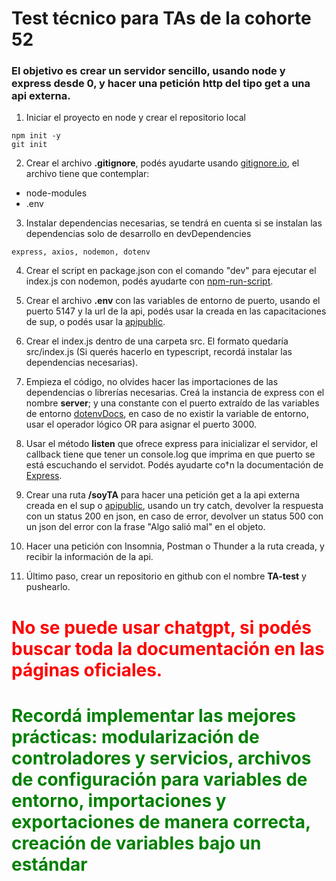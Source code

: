 <!-- @format -->

# Test técnico para TAs de la cohorte 52

### El objetivo es crear un servidor sencillo, usando node y express desde 0, y hacer una petición http del tipo get a una api externa.

1. Iniciar el proyecto en node y crear el repositorio local

```
npm init -y
git init
```

2. Crear el archivo **.gitignore**, podés ayudarte usando [gitignore.io](https://www.toptal.com/developers/gitignore), el archivo tiene que contemplar:

- node-modules
- .env

3. Instalar dependencias necesarias, se tendrá en cuenta si se instalan las dependencias solo de desarrollo en devDependencies

```
express, axios, nodemon, dotenv
```

4. Crear el script en package.json con el comando "dev" para ejecutar el index.js con nodemon, podés ayudarte con [npm-run-script](https://docs.npmjs.com/cli/v10/commands/npm-run-script).

5. Crear el archivo **.env** con las variables de entorno de puerto, usando el puerto 5147 y la url de la api, podés usar la creada en las capacitaciones de sup, o podés usar la [apipublic](https://ajoaquinlizarraga.github.io/apipublic/mydata/people/people.json).

6. Crear el index.js dentro de una carpeta src. El formato quedaría src/index.js (Si querés hacerlo en typescript, recordá instalar las dependencias necesarias).

7. Empieza el código, no olvides hacer las importaciones de las dependencias o librerías necesarias. Creá la instancia de express con el nombre **server**; y una constante con el puerto extraído de las variables de entorno [dotenvDocs](https://www.npmjs.com/package/dotenv), en caso de no existir la variable de entorno, usar el operador lógico OR para asignar el puerto 3000.

8. Usar el método **listen** que ofrece express para inicializar el servidor, el callback tiene que tener un console.log que imprima en que puerto se está escuchando el servidot. Podés ayudarte co†n la documentación de [Express](https://expressjs.com/es/4x/api.html).

9. Crear una ruta **/soyTA** para hacer una petición get a la api externa creada en el sup o [apipublic](https://ajoaquinlizarraga.github.io/apipublic/mydata/people/people.json), usando un try catch, devolver la respuesta con un status 200 en json, en caso de error, devolver un status 500 con un json del error con la frase "Algo salió mal" en el objeto.

10. Hacer una petición con Insomnia, Postman o Thunder a la ruta creada, y recibir la información de la api.

11. Último paso, crear un repositorio en github con el nombre **TA-test** y pushearlo.

# <font color="red">No se puede usar chatgpt, si podés buscar toda la documentación en las páginas oficiales.</font>

# <font color="green">Recordá implementar las mejores prácticas: modularización de controladores y servicios, archivos de configuración para variables de entorno, importaciones y exportaciones de manera correcta, creación de variables bajo un estándar</font>

